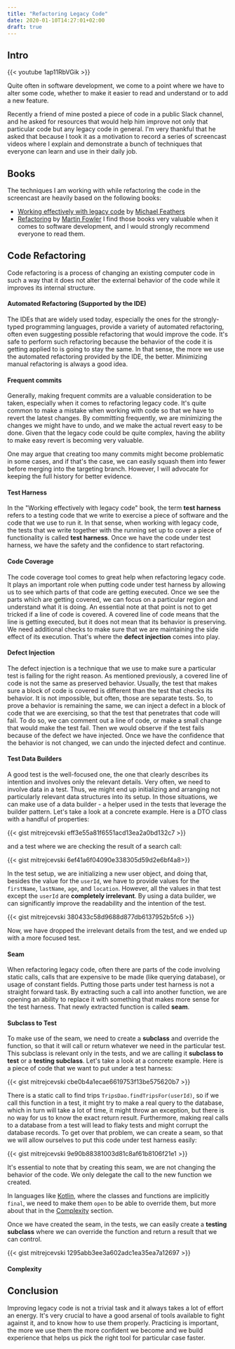 ```yaml
---
title: "Refactoring Legacy Code"
date: 2020-01-10T14:27:01+02:00
draft: true
---
```


## Intro

{{< youtube 1ap11RbVGik >}}

Quite often in software development, we come to a point where we have to alter some code, whether to make it easier to read and understand or to add a new feature.

Recently a friend of mine posted a piece of code in a public Slack channel, and he asked for resources that would help him improve not only that particular code but any legacy code in general. I'm very thankful that he asked that because I took it as a motivation to record a series of screencast videos where I explain and demonstrate a bunch of techniques that everyone can learn and use in their daily job.

## Books
The techniques I am working with while refactoring the code in the screencast are heavily based on the following books:
 - [Working effectively with legacy code]("https://bit.ly/2R8lkVM") by [Michael Feathers]("https://twitter.com/mfeathers")
 - [Refactoring]("https://amzn.to/2ucyGaB") by [Martin Fowler]("https://twitter.com/martinfowler")
I find those books very valuable when it comes to software development, and I would strongly recommend everyone to read them.

## Code Refactoring
Code refactoring is a process of changing an existing computer code in such a way that it does not alter the external behavior of the code while it improves its internal structure.

#### Automated Refactoring (Supported by the IDE)
The IDEs that are widely used today, especially the ones for the strongly-typed programming languages, provide a variety of automated refactoring, often even suggesting possible refactoring that would improve the code. It's safe to perform such refactoring because the behavior of the code it is getting applied to is going to stay the same. In that sense, the more we use the automated refactoring provided by the IDE, the better. Minimizing manual refactoring is always a good idea.

#### Frequent commits
Generally, making frequent commits are a valuable consideration to be taken, especially when it comes to refactoring legacy code. It's quite common to make a mistake when working with code so that we have to revert the latest changes. By committing frequently, we are minimizing the changes we might have to undo, and we make the actual revert easy to be done. Given that the legacy code could be quite complex, having the ability to make easy revert is becoming very valuable.

One may argue that creating too many commits might become problematic in some cases, and if that's the case, we can easily squash them into fewer before merging into the targeting branch. However, I will advocate for keeping the full history for better evidence.

#### Test Harness
In the "Working effectively with legacy code" book, the term **test harness** refers to a testing code that we write to exercise a piece of software and the code that we use to run it. In that sense, when working with legacy code, the tests that we write together with the running set up to cover a piece of functionality is called **test harness**. Once we have the code under test harness, we have the safety and the confidence to start refactoring.

#### Code Coverage
The code coverage tool comes to great help when refactoring legacy code. It plays an important role when putting code under test harness by allowing us to see which parts of that code are getting executed. Once we see the parts which are getting covered, we can focus on a particular region and understand what it is doing. An essential note at that point is not to get tricked if a line of code is covered. A covered line of code means that the line is getting executed, but it does not mean that its behavior is preserving. We need additional checks to make sure that we are maintaining the side effect of its execution. That's where the **defect injection** comes into play.

#### Defect Injection
The defect injection is a technique that we use to make sure a particular test is failing for the right reason. As mentioned previously, a covered line of code is not the same as preserved behavior. Usually, the test that makes sure a block of code is covered is different than the test that checks its behavior. It is not impossible, but often, those are separate tests. So, to prove a behavior is remaining the same, we can inject a defect in a block of code that we are exercising, so that the test that penetrates that code will fail. To do so, we can comment out a line of code, or make a small change that would make the test fail. Then we would observe if the test fails because of the defect we have injected. Once we have the confidence that the behavior is not changed, we can undo the injected defect and continue.

#### Test Data Builders
A good test is the well-focused one, the one that clearly describes its intention and involves only the relevant details. Very often, we need to involve data in a test. Thus, we might end up initializing and arranging not particularly relevant data structures into its setup. In those situations, we can make use of a data builder - a helper used in the tests that leverage the builder pattern. Let's take a look at a concrete example. Here is a DTO class with a handful of properties:

{{< gist mitrejcevski eff3e55a81f6551acd13ea2a0bd132c7 >}}

and a test where we are checking the result of a search call:

{{< gist mitrejcevski 6ef41a6f04090e338305d59d2e6bf4a8>}}

In the test setup, we are initializing a new user object, and doing that, besides the value for the `userId`, we have to provide values for the `firstName`, `lastName`, `age`, and `location`. However, all the values in that test except the `userId` are **completely irrelevant**. By using a data builder, we can significantly improve the readability and the intention of the test.

{{< gist mitrejcevski 380433c58d9688d877db6137952b5fc6 >}}

Now, we have dropped the irrelevant details from the test, and we ended up with a more focused test.

#### Seam
When refactoring legacy code, often there are parts of the code involving static calls, calls that are expensive to be made (like querying database), or usage of constant fields. Putting those parts under test harness is not a straight forward task. By extracting such a call into another function, we are opening an ability to replace it with something that makes more sense for the test harness. That newly extracted function is called **seam**.

#### Subclass to Test
To make use of the seam, we need to create a **subclass** and override the function, so that it will call or return whatever we need in the particular test. This subclass is relevant only in the tests, and we are calling it **subclass to test** or a **testing subclass**. Let's take a look at a concrete example. Here is a piece of code that we want to put under a test harness:

{{< gist mitrejcevski cbe0b4a1ecae6619753f13be575620b7 >}}

There is a static call to find trips `TripsDao.findTripsFor(userId)`, so if we call this function in a test, it might try to make a real query to the database, which in turn will take a lot of time, it might throw an exception, but there is no way for us to know the exact return result. Furthermore, making real calls to a database from a test will lead to flaky tests and might corrupt the database records. To get over that problem, we can create a seam, so that we will allow ourselves to put this code under test harness easily:

{{< gist mitrejcevski 9e90b88381003d81c8af61b8106f21e1 >}}

It's essential to note that by creating this seam, we are not changing the behavior of the code. We only delegate the call to the new function we created.

In languages like [Kotlin]("https://kotlinlang.org/"), where the classes and functions are implicitly `final`, we need to make them `open` to be able to override them, but more about that in the [Complexity](#complexity) section.

Once we have created the seam, in the tests, we can easily create a **testing subclass** where we can override the function and return a result that we can control.

{{< gist mitrejcevski 1295abb3ee3a602adc1ea35ea7a12697 >}}

#### Complexity


## Conclusion
Improving legacy code is not a trivial task and it always takes a lot of effort an energy. It's very crucial to have a good arsenal of tools available to fight against it, and to know how to use them properly. Practicing is important, the more we use them the more confident we become and we build experience that helps us pick the right tool for particular case faster.
